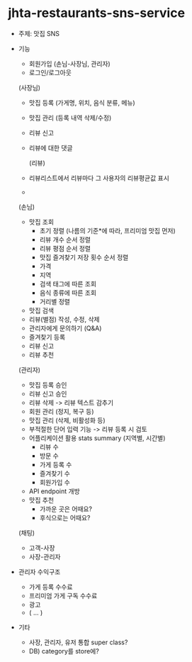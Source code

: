 # jhta-restaurants-sns-service

- 주제: 맛집 SNS 

- 기능
    * 회원가입 (손님-사장님, 관리자)
    * 로그인/로그아웃 

	(사장님)
    * 맛집 등록 (가게명, 위치, 음식 분류, 메뉴) 
    * 맛집 관리 (등록 내역 삭제/수정)
    * 리뷰 신고 
    * 리뷰에 대한 댓글
 
      (리뷰)
    * 리뷰리스트에서 리뷰마다 그 사용자의 리뷰평균값 표시
    * 

	(손님)
    * 맛집 조회 
        * 초기 정렬 (나름의 기준*에 따라, 프리미엄 맛집 먼저) 
        * 리뷰 개수 순서 정렬 
        * 리뷰 평점 순서 정렬
        * 맛집 즐겨찾기 저장 횟수 순서 정렬 
        * 가격 
        * 지역
        * 검색 태그에 따른 조회
        * 음식 종류에 따른 조회 
        * 거리별 정렬 
    * 맛집 검색 
    * 리뷰(별점) 작성, 수정, 삭제 
    * 관리자에게 문의하기 (Q&A) 
    * 즐겨찾기 등록 
    * 리뷰 신고
    * 리뷰 추천 

	(관리자)
    * 맛집 등록 승인 
    * 리뷰 신고 승인 
    * 리뷰 삭제 -> 리뷰 텍스트 감추기 
    * 회원 관리 (정지, 복구 등)  
    * 맛집 관리 (삭제, 비활성화 등) 
    * 부적절한 단어 입력 기능 -> 리뷰 등록 시 검토 
    * 어플리케이션 활용 stats summary (지역별, 시간별)
        * 리뷰 수
        * 방문 수 
        * 가게 등록 수
        * 즐겨찾기 수
        * 회원가입 수
    * API endpoint 개방 
    * 맛집 추천 
        * 가까운 곳은 어때요?
        * 후식으로는 어때요?

	(채팅)
    * 고객-사장
    * 사장-관리자 

-  관리자 수익구조 
    * 가게 등록 수수료 
    * 프리미엄 가게 구독 수수료 
    * 광고 
    * ( … )

- 기타
  * 사장, 관리자, 유저 통합 super class?
  * DB) category를 store에?
